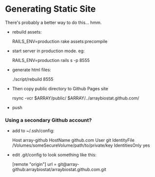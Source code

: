 

# Generating Static Site

There's probably a better way to do this... hmm.

* rebuild assets:

    RAILS_ENV=production rake assets:precompile

* start server in production mode. eg:

    RAILS_ENV=production rails s -p 8555


* generate html files:

    ./script/rebuild 8555


* Then copy public directory to Github Pages site

    rsync -vcr $ARRAY/public/ $ARRAY/../arraybiostat.github.com/

* push


### Using a secondary Github account?

* add to ~/.ssh/config:

    Host array-github
         HostName github.com
         User git
         IdentityFile /Volumes/someSecureVolume/path/to/private/key
         IdentitiesOnly yes


* edit .git/config to look something like this:

    [remote "origin"]
      url = git@array-github:arraybiostat/arraybiostat.github.com.git


